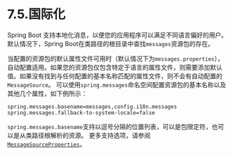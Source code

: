 # 7.5.国际化

Spring Boot 支持本地化消息，以便您的应用程序可以满足不同语言偏好的用户。默认情况下，Spring Boot在类路径的根目录中查找`messages`资源包的存在。

当配置的资源包的默认属性文件可用时（默认情况下为`messages.properties`），自动配置适用。如果您的资源包仅包含特定于语言的属性文件，则需要添加默认值。如果没有找到与任何配置的基本名称匹配的属性文件，则不会有自动配置的 `MessageSource`。 可以使用`spring.messages`命名空间配置资源包的基本名称以及其他几个属性，如下例所示：

```
spring.messages.basename=messages,config.i18n.messages
spring.messages.fallback-to-system-locale=false
```

`spring.messages.basename`支持以逗号分隔的位置列表，可以是包限定符，也可以是从类路径根解析的资源。 更多支持选项，请参阅[`MessageSourceProperties`](https://github.com/spring-projects/spring-boot/tree/v2.7.3/spring-boot-project/spring-boot-autoconfigure/src/main/java/org/springframework/boot/autoconfigure/context/MessageSourceProperties.java)。
